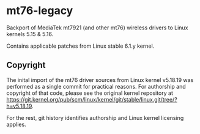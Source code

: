 mt76-legacy
===========

Backport of MediaTek mt7921 (and other mt76) wireless drivers to Linux
kernels 5.15 & 5.16.

Contains applicable patches from Linux stable 6.1.y kernel.


Copyright
---------

The inital import of the mt76 driver sources from Linux kernel v5.18.19
was performed as a single commit for practical reasons. For authorship
and copyright of that code, please see the original kernel repository at
https://git.kernel.org/pub/scm/linux/kernel/git/stable/linux.git/tree/?h=v5.18.19.

For the rest, git history identifies authorship and Linux kernel licensing
applies.
